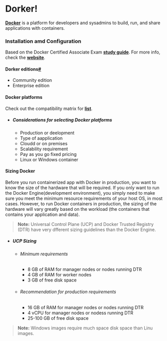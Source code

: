 # Dorker!
**[Docker](https://docs.docker.com/get-started)** is a platform for developers and sysadmins to build, run, and share applications with containers.

### Installation amd Configuration
Based on the Docker Certified Associate Exam **[study guide](https://docker.cdn.prismic.io/docker/4a619747-6889-48cd-8420-60f24a6a13ac_DCA_study+Guide_v1.3.pdf)**. For more info, check the **[website](https://success.docker.com/certification)**.


#### Dorker editions[#](https://docs.docker.com/get-docker/)
- Community edition 
- Enterprise edition 

#### Docker platforms
Check out the compatibility matrix for **[list](https://success.docker.com/article/compatibility-matrix)**.

  - ##### Considerations for selecting Docker platforms
      - Production or deelopment
      - Type of aapplication
      - Cloudd or on premises
      - Scalability requirement
      - Pay as you go fixed pricing
      - Linux or Windows container

#### Sizing Docker
Before you run containerized app with Docker in production, you want to know the size of the hardware that will be required. If you only want to run the Docker Engine(development environment), you simply need to make sure you meet the minimum resource requirements of your host OS, in most cases. However, to run Docker containers in production, the sizing of the hardware will vary greatly based on the workload (the containers that contains your application and data). 

> **Note:** Universal Control Plane (UCP) and Docker Trusted Registry (DTR) have very dfferent sizing guidelines than the Docker Engine.

- ##### UCP Sizing
  - ###### Minimum requirements
    - 8 GB of RAM for manager nodes or nodes running DTR
    - 4 GB of RAM for worker nodes
    - 3 GB of free disk space
  
  - ###### Recommendation for production requirements
    - 16 GB of RAM for manager nodes or nodes running DTR
    - 4 vCPU for manager nodes or nodess running DTR
    - 25-100 GB of free disk space
    
>**Note:** Windows images require much space disk space than Linu images. 
